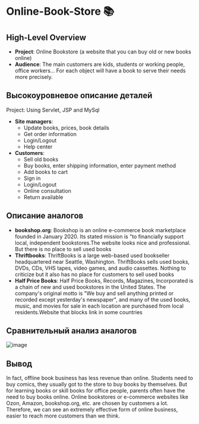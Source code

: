 # Online-Book-Store :books:
## High-Level Overview
- **Project**: Online Bookstore (a website that you can buy old or new books online)
- **Audience**: The main customers are kids, students or working people, office workers... For each object will have a book to serve their needs more precisely.
## Высокоуровневое описание деталей
Project: Using Servlet, JSP and MySql
- **Site managers**:
  - Update books, prices, book details
  - Get order information
  - Login/Logout
  - Help center
- **Customers**:
  - Sell old books
  - Buy books, enter shipping information, enter payment method
  - Add books to cart
  - Sign in
  - Login/Logout
  - Online consultation
  - Return available
## Описание аналогов
- **bookshop.org**: Bookshop is an online e-commerce book marketplace founded in January 2020. Its stated mission is "to financially support local, independent bookstores.The website looks nice and professional. But there is no place to sell used books
- **Thriftbooks**: ThriftBooks is a large web-based used bookseller headquartered near Seattle, Washington. ThriftBooks sells used books, DVDs, CDs, VHS tapes, video games, and audio cassettes. Nothing to criticize but it also has no place for customers to sell used books
- **Half Price Books**: Half Price Books, Records, Magazines, Incorporated is a chain of new and used bookstores in the United States. The company's original motto is "We buy and sell anything printed or recorded except yesterday's newspaper", and many of the used books, music, and movies for sale in each location are purchased from local residents.Website that blocks link in some countries
## Сравнительный анализ аналогов
![image](https://user-images.githubusercontent.com/85243027/138411136-13d39957-1e54-4daa-9369-fb36d1cf1e84.png)
## Вывод
In fact, offline book business has less revenue than online. Students need to buy comics, they usually got to the store to buy books by themselves. But for learning books or skill books for office people, parents often have the need to buy books online. Online bookstores or e-commerce websites like Ozon, Amazon, bookshop.org, etc. are chosen by customers a lot. Therefore, we can see an extremely effective form of online business, easier to reach more customers than we think.
